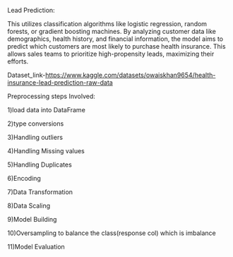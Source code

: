 Lead Prediction:

This utilizes classification algorithms like logistic regression, random forests, or gradient boosting machines. By analyzing customer data like demographics, health history, and financial information, the model aims to predict which customers are most likely to purchase health insurance. This allows sales teams to prioritize high-propensity leads, maximizing their efforts.

Dataset_link-https://www.kaggle.com/datasets/owaiskhan9654/health-insurance-lead-prediction-raw-data

Preprocessing steps Involved:

1)load data into DataFrame

2)type conversions

3)Handling outliers

4)Handling Missing values

5)Handling Duplicates

6)Encoding

7)Data Transformation

8)Data Scaling

9)Model Building

10)Oversampling to balance the class(response col) which is imbalance

11)Model Evaluation

